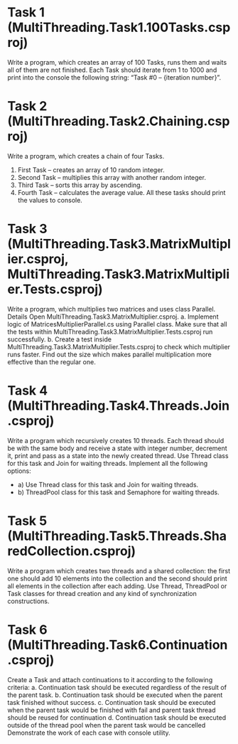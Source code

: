 # Task 1 (MultiThreading.Task1.100Tasks.csproj)
Write a program, which creates an array of 100 Tasks, runs them and waits all of them are not finished.
Each Task should iterate from 1 to 1000 and print into the console the following string:
“Task #0 – {iteration number}”.

# Task 2 (MultiThreading.Task2.Chaining.csproj)
Write a program, which creates a chain of four Tasks.
1.	First Task – creates an array of 10 random integer.
2.	Second Task – multiplies this array with another random integer.
3.	Third Task – sorts this array by ascending.
4.	Fourth Task – calculates the average value.
All these tasks should print the values to console.

# Task 3 (MultiThreading.Task3.MatrixMultiplier.csproj, MultiThreading.Task3.MatrixMultiplier.Tests.csproj)
Write a program, which multiplies two matrices and uses class Parallel.
Details
Open MultiThreading.Task3.MatrixMultiplier.csproj. 
a. Implement logic of MatricesMultiplierParallel.cs using Parallel class.
Make sure that all the tests within MultiThreading.Task3.MatrixMultiplier.Tests.csproj run successfully.
b. Create a test inside MultiThreading.Task3.MatrixMultiplier.Tests.csproj to check which multiplier runs faster.
Find out the size which makes parallel multiplication more effective than the regular one.

# Task 4 (MultiThreading.Task4.Threads.Join.csproj)
Write a program which recursively creates 10 threads.
Each thread should be with the same body and receive a state with integer number, decrement it,
print and pass as a state into the newly created thread.
Use Thread class for this task and Join for waiting threads.
 Implement all the following options:
 - a) Use Thread class for this task and Join for waiting threads.
 - b) ThreadPool class for this task and Semaphore for waiting threads.

# Task 5 (MultiThreading.Task5.Threads.SharedCollection.csproj) 
Write a program which creates two threads and a shared collection:
the first one should add 10 elements into the collection and the second should print all elements in the collection after each adding.
Use Thread, ThreadPool or Task classes for thread creation and any kind of synchronization constructions.

# Task 6 (MultiThreading.Task6.Continuation.csproj) 
Create a Task and attach continuations to it according to the following criteria:
a.    Continuation task should be executed regardless of the result of the parent task.
b.    Continuation task should be executed when the parent task finished without success.
c.    Continuation task should be executed when the parent task would be finished with fail and parent task thread should be reused for continuation
d.    Continuation task should be executed outside of the thread pool when the parent task would be cancelled
Demonstrate the work of each case with console utility.

